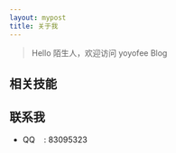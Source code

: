 ```yaml
---
layout: mypost
title: 关于我
---
```


> Hello 陌生人，欢迎访问 yoyofee Blog





## 相关技能



## 联系我

- QQ&nbsp;&nbsp;&nbsp;&nbsp;: 83095323


